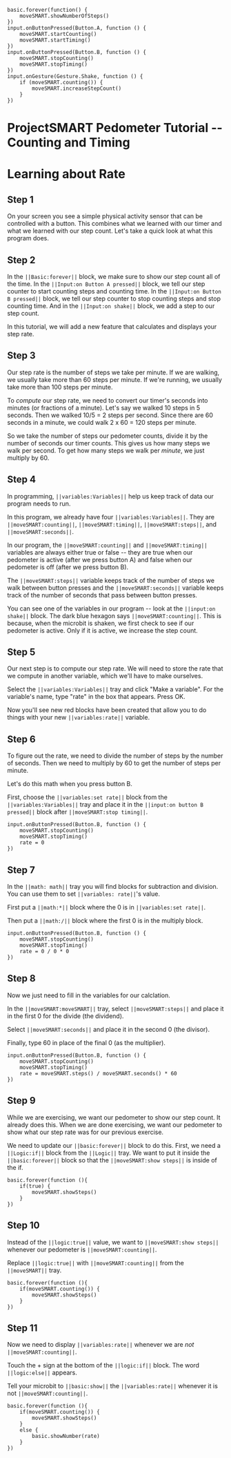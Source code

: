 ```template
basic.forever(function() {
    moveSMART.showNumberOfSteps()
})
input.onButtonPressed(Button.A, function () {
    moveSMART.startCounting()
    moveSMART.startTiming()
})
input.onButtonPressed(Button.B, function () {
    moveSMART.stopCounting()
    moveSMART.stopTiming()
})
input.onGesture(Gesture.Shake, function () {
    if (moveSMART.counting()) {
        moveSMART.increaseStepCount()
    }
})
```

# ProjectSMART Pedometer Tutorial -- Counting and Timing
# Learning about Rate

## Step 1

On your screen you see a simple physical activity sensor that can be controlled with a button. This 
combines what we learned with our timer and what we learned with our step count. Let's take a quick look 
at what this program does.


## Step 2

In the ``||Basic:forever||`` block, we make sure to show our step count all of the time. In the 
``||Input:on Button A pressed||`` block, we tell our step counter to start counting steps and counting 
time. In the ``||Input:on Button B pressed||`` block, we tell our step counter to stop counting steps 
and stop counting time. And in the ``||Input:on shake||`` block, we add a step to our step count.

In this tutorial, we will add a new feature that calculates and displays your step rate.


## Step 3

Our step rate is the number of steps we take per minute. If we are walking, we usually take  more than 
60 steps per minute. If we're running, we usually take more than 100 steps per minute.

To *compute* our step rate, we need to convert our timer's seconds into minutes (or fractions of a 
minute). Let's say we walked 10 steps in 5 seconds. Then we walked 10/5 = 2 steps per second. Since 
there are 60 seconds in a minute, we could walk 2 x 60 = 120 steps per minute.

So we take the number of steps our pedometer counts, divide it by the number of seconds our timer 
counts. This gives us how many steps we walk per second. To get how many steps we walk per *minute*, we just 
multiply by 60.


## Step 4
  
In programming, ``||variables:Variables||`` help us keep track of data our program needs to run.

In this program, we already have four ``||variables:Variables||``. They are ``||moveSMART:counting||``, 
``||moveSMART:timing||``, ``||moveSMART:steps||``, and ``||moveSMART:seconds||``.

In our program, the ``||moveSMART:counting||`` and ``||moveSMART:timing||`` variables are 
always either true or false -- they are true when our pedometer is active (after we press button A) and 
false when our pedometer is off (after we press button B).

The ``||moveSMART:steps||`` variable keeps track of the number of steps we walk between button presses
and the ``||moveSMART:seconds||`` variable keeps track of the number of seconds that pass between button
presses.

You can see one of the variables in our program -- look at the ``||input:on shake||`` block. The 
dark blue hexagon says ``||moveSMART:counting||``. This is because, when the microbit is shaken, we 
first check to see if our pedometer is active. Only if it is active, we increase the step count.


## Step 5

Our next step is to compute our step rate. We will need to store the rate that we compute in another 
variable, which we'll have to make ourselves. 

Select the ``||variables:Variables||`` tray and click "Make a variable". For the variable's name, type 
"rate" in the box that appears. Press OK. 

Now you'll see new red blocks have been created that allow you to do things with your new 
``||variables:rate||`` variable.

## Step 6

To figure out the rate, we need to divide the number of steps by the number of seconds. Then we need 
to multiply by 60 to get the number of steps per minute.

Let's do this math when you press button B.

First, choose the ``||variables:set rate||`` block from the ``||variables:Variables||`` tray and place 
it in the ``||input:on button B pressed||`` block after ``||moveSMART:stop timing||``.

```blocks
input.onButtonPressed(Button.B, function () {
    moveSMART.stopCounting()
    moveSMART.stopTiming()
    rate = 0
}) 
```

## Step 7

In the ``||math: math||`` tray you will find blocks for subtraction and division.
You can use them to set ``||variables: rate||``'s value. 

First put a ``||math:*||`` block where the 0 is in ``||variables:set rate||``. 

Then put a ``||math:/||`` block where the first 0 is in the multiply block.

```blocks
input.onButtonPressed(Button.B, function () {
    moveSMART.stopCounting()
    moveSMART.stopTiming()
    rate = 0 / 0 * 0
})
```

## Step 8
Now we just need to fill in the variables for our calclation.

In the ``||moveSMART:moveSMART||`` tray, select ``||moveSMART:steps||`` and place it in the first 0 for 
the divide (the dividend).

Select ``||moveSMART:seconds||`` and place it in the second 0 (the divisor).

Finally, type 60 in place of the final 0 (as the multiplier).

```blocks   
input.onButtonPressed(Button.B, function () {
    moveSMART.stopCounting()
    moveSMART.stopTiming()  
    rate = moveSMART.steps() / moveSMART.seconds() * 60 
})
```

## Step 9

While we are exercising, we want our pedometer to show our step count. It already does this. When we are 
done exercising, we want our pedometer to show what our step rate was for our previous exercise. 

We need to update our ``||basic:forever||`` block to do this. First, we need a ``||Logic:if||`` block 
from the ``||Logic||`` tray. We want to put it inside the ``||basic:forever||`` block so that the 
``||moveSMART:show steps||`` is inside of the if.

```blocks
basic.forever(function (){
    if(true) {
        moveSMART.showSteps()
    }
})
```

## Step 10

Instead of the ``||logic:true||`` value, we want to ``||moveSMART:show steps||`` whenever our pedometer 
is ``||moveSMART:counting||``. 

Replace ``||logic:true||`` with ``||moveSMART:counting||`` from the ``||moveSMART||`` tray.

```blocks
basic.forever(function (){
    if(moveSMART.counting()) {
        moveSMART.showSteps()
    }
})
```

## Step 11

Now we need to display ``||variables:rate||`` whenever we are *not* ``||moveSMART:counting||``. 

Touch the + sign at the bottom of the ``||logic:if||`` block. The word ``||logic:else||`` appears.

Tell your microbit to ``||basic:show||`` the ``||variables:rate||`` whenever it is not 
``||moveSMART:counting||``.

```blocks
basic.forever(function (){
    if(moveSMART.counting()) {
        moveSMART.showSteps()
    }
    else {
        basic.showNumber(rate)
    }
})
